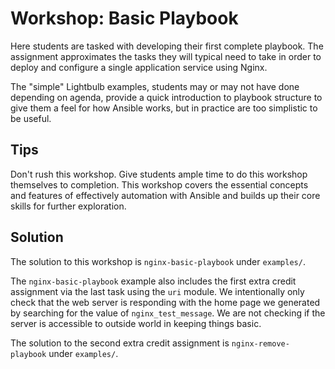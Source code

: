# Workshop: Basic Playbook

Here students are tasked with developing their first complete playbook. The assignment approximates the tasks they will typical need to take in order to deploy and configure a single application service using Nginx.

The "simple" Lightbulb examples, students may or may not have done depending on agenda, provide a quick introduction to playbook structure to give them a feel for how Ansible works, but in practice are too simplistic to be useful.

## Tips

Don't rush this workshop. Give students ample time to do this workshop themselves to completion. This workshop covers the essential concepts and features of effectively automation with Ansible and builds up their core skills for further exploration.

## Solution

The solution to this workshop is `nginx-basic-playbook` under `examples/`.

The `nginx-basic-playbook` example also includes the first extra credit assignment via the last task using the `uri` module. We intentionally only check that the web server is responding with the home page we generated by searching for the value of `nginx_test_message`. We are not checking if the server is accessible to outside world in keeping things basic.

The solution to the second extra credit assignment is `nginx-remove-playbook` under `examples/`.
